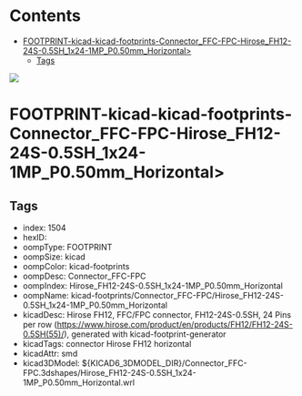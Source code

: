 



Contents
========

* [FOOTPRINT-kicad-kicad-footprints-Connector_FFC-FPC-Hirose_FH12-24S-0.5SH_1x24-1MP_P0.50mm_Horizontal>](#footprint-kicad-kicad-footprints-connector_ffc-fpc-hirose_fh12-24s-05sh_1x24-1mp_p050mm_horizontal)
	* [Tags](#tags)
  
![][im]
# FOOTPRINT-kicad-kicad-footprints-Connector_FFC-FPC-Hirose_FH12-24S-0.5SH_1x24-1MP_P0.50mm_Horizontal>

## Tags

- index: 1504
- hexID: 
- oompType: FOOTPRINT
- oompSize: kicad
- oompColor: kicad-footprints
- oompDesc: Connector_FFC-FPC
- oompIndex: Hirose_FH12-24S-0.5SH_1x24-1MP_P0.50mm_Horizontal
- oompName: kicad-footprints/Connector_FFC-FPC/Hirose_FH12-24S-0.5SH_1x24-1MP_P0.50mm_Horizontal
- kicadDesc: Hirose FH12, FFC/FPC connector, FH12-24S-0.5SH, 24 Pins per row (https://www.hirose.com/product/en/products/FH12/FH12-24S-0.5SH(55)/), generated with kicad-footprint-generator
- kicadTags: connector Hirose FH12 horizontal
- kicadAttr: smd
- kicad3DModel: ${KICAD6_3DMODEL_DIR}/Connector_FFC-FPC.3dshapes/Hirose_FH12-24S-0.5SH_1x24-1MP_P0.50mm_Horizontal.wrl



[im]: image.png
